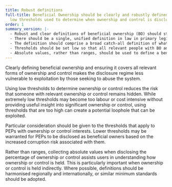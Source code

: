 ```yaml
---
title: Robust definitions
full-title: Beneficial Ownership should be clearly and robustly defined in law, with
  low thresholds used to determine when ownership and control is disclosed
order: 1
summary_version: |-
  - Robust and clear definitions of beneficial ownership (BO) should state that a beneficial owner should be a natural person. Definitions should cover all relevant forms of ownership and control, specifying that ownership and control can be held both directly and indirectly.
  - There should be a single, unified definition in law in primary legislation, with additional secondary legislation referring to this definition.
  - The definition should comprise a broad catch-all definition of what constitutes BO, and couple this with a non-exhaustive list of example ways in which BO can be held.
  - Thresholds should be set low so that all relevant people with BO and control interests are included in disclosures. A risk based approach should be considered to set lower thresholds for particular sectors, industries, or people. Particular consideration should be given to thresholds that apply to ownership by politically exposed persons (PEPs), with a clear definition used to determine what constitutes a PEP.
  - Absolute values, rather than ranges, should be used to define a beneficial owner’s ownership or control.
---
```


Clearly defining beneficial ownership and ensuring it covers all relevant forms of ownership and control makes the disclosure regime less vulnerable to exploitation by those seeking to abuse the system.

Using low thresholds to determine ownership or control reduces the risk that someone with relevant ownership or control remains hidden. While extremely low thresholds may become too labour or cost intensive without providing useful insight into significant ownership or control, using thresholds that are too high can create a potential loophole that can be exploited.

Particular consideration should be given to the thresholds that apply to PEPs with ownership or control interests. Lower thresholds may be warranted for PEPs to be disclosed as beneficial owners based on the increased corruption risk associated with them.

Rather than ranges, collecting absolute values when disclosing the percentage of ownership or control assists users in understanding how ownership or control is held. This is particularly important when ownership or control is held indirectly. Where possible, definitions should be harmonised regionally and internationally, or similar minimum standards should be adopted.
